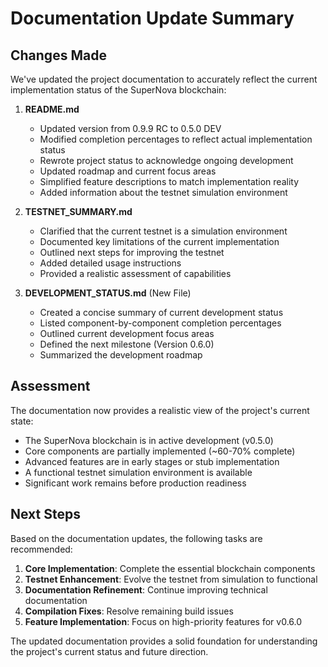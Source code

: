# Documentation Update Summary

## Changes Made

We've updated the project documentation to accurately reflect the current implementation status of the SuperNova blockchain:

1. **README.md**
   - Updated version from 0.9.9 RC to 0.5.0 DEV
   - Modified completion percentages to reflect actual implementation status
   - Rewrote project status to acknowledge ongoing development
   - Updated roadmap and current focus areas
   - Simplified feature descriptions to match implementation reality
   - Added information about the testnet simulation environment

2. **TESTNET_SUMMARY.md**
   - Clarified that the current testnet is a simulation environment
   - Documented key limitations of the current implementation
   - Outlined next steps for improving the testnet
   - Added detailed usage instructions
   - Provided a realistic assessment of capabilities

3. **DEVELOPMENT_STATUS.md** (New File)
   - Created a concise summary of current development status
   - Listed component-by-component completion percentages
   - Outlined current development focus areas
   - Defined the next milestone (Version 0.6.0)
   - Summarized the development roadmap

## Assessment

The documentation now provides a realistic view of the project's current state:

- The SuperNova blockchain is in active development (v0.5.0)
- Core components are partially implemented (~60-70% complete)
- Advanced features are in early stages or stub implementation
- A functional testnet simulation environment is available
- Significant work remains before production readiness

## Next Steps

Based on the documentation updates, the following tasks are recommended:

1. **Core Implementation**: Complete the essential blockchain components
2. **Testnet Enhancement**: Evolve the testnet from simulation to functional
3. **Documentation Refinement**: Continue improving technical documentation
4. **Compilation Fixes**: Resolve remaining build issues
5. **Feature Implementation**: Focus on high-priority features for v0.6.0

The updated documentation provides a solid foundation for understanding the project's current status and future direction.